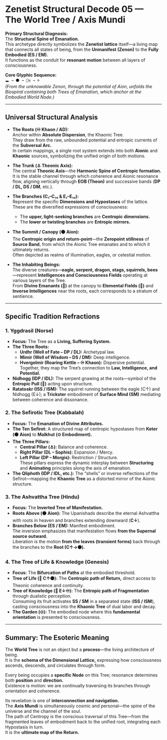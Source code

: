 # Zenetist Structural Decode 05 — The World Tree / Axis Mundi 

**Primary Structural Diagnosis:**  
The **Structural Spine of Emanation.**  
This archetype directly symbolizes the **Zenetist lattice** itself—a living map that connects all states of being, from the **Unmanifest (Zenon)** to the **Fully Embodied (ES / EM).**  
It functions as the conduit for **resonant motion** between all layers of consciousness.  

**Core Glyphic Sequence:**  
`🕳️ → ⚫ → 🌳⇅ → ⊙`  
*(From the unknowable Zenon, through the potential of Aion, unfolds the Biospiral containing both Trees of Emanation, which anchor at the Embodied World Node.)*  

---

## Universal Structural Analysis  

- **The Roots (♾ Khaon / AD):**  
  Anchor within **Absolute Dispersion**, the Khaonic Tree.  
  They draw from the raw, unbounded potential and entropic currents of the **Subversal Arc.**  
  In certain mappings, a single root system extends into both **Aionic** and **Khaonic** sources, symbolizing the unified origin of both motions.  

- **The Trunk (⚓ Theonic Axis):**  
  The central **Theonic Axis**—the **Harmonic Spine of Centropic formation.**  
  It is the stable channel through which coherence and Aionic resonance flow, aligning vertically through **EOB (Theon)** and successive bands (**DP / DL, DS / DM**, etc.).  

- **The Branches (C₁–C₁₅ & E₁–E₁₅):**  
  Represent the specific **Dimensions and Hypostases** of the lattice.  
  These are the diversified expressions of consciousness:  
  - The **upper, light-seeking branches** are **Centropic dimensions.**  
  - The **lower or twisting branches** are **Entropic mirrors.**  

- **The Summit / Canopy (⚫ Aion):**  
  The **Centropic origin and return-point**—the **Zeropoint stillness** of **Source Band**, from which the Aionic Tree emanates and to which it ultimately returns.  
  Often depicted as realms of illumination, eagles, or celestial motion.  

- **The Inhabiting Beings:**  
  The diverse creatures—**eagle, serpent, dragon, stags, squirrels, bees**—represent **Intelligences and Consciousness Fields** operating at various layers of the Tree.  
  From **Divine Emanants (🌟)** at the canopy to **Elemental Fields (🌿)** and **Inverse Intelligences** near the roots, each corresponds to a stratum of sentience.  

---

## Specific Tradition Refractions  

### 1. Yggdrasil (Norse)  
- **Focus:** The Tree as a **Living, Suffering System.**  
- **The Three Roots:**  
  - **Urdhr (Well of Fate – DP / DL):** Archetypal law.  
  - **Mimir (Well of Wisdom – DS / DM):** Deep intelligence.  
  - **Hvergelmir (Roaring Kettle – ♾ Khaon):** Dispersive potential.  
  Together, they map the Tree’s connection to **Law, Intelligence, and Potential.**  
- **Nidhogg (IDP / IDL):** The serpent gnawing at the roots—symbol of the **Entropic Pull (🧨)** acting upon structure.  
- **Ratatoskr (ISS / ISM):** The squirrel running between the eagle (C↑) and Nidhogg (E↓); a **Trickster** embodiment of **Surface Mind (SM)** mediating between coherence and dissonance.  

### 2. The Sefirotic Tree (Kabbalah)  
- **Focus:** The **Emanation of Divine Attributes.**  
- **The Ten Sefirot:** A structured map of centropic hypostases from **Keter (⚫ Aion)** to **Malkhut (⊙ Embodiment).**  
- **The Three Pillars:**  
  - **Central Pillar (⚓):** Balance and coherence.  
  - **Right Pillar (DL – Sophis):** Expansion / Mercy.  
  - **Left Pillar (DP – Morgis):** Restriction / Structure.  
  These pillars express the dynamic interplay between **Structuring** and **Animating** principles along the axis of emanation.  
- **The Qliphoth (IDP / IDL, etc.):** The “shells” or inverse reflections of the Sefirot—mapping the **Khaonic Tree** as a distorted mirror of the Aionic structure.  

### 3. The Ashvattha Tree (Hindu)  
- **Focus:** The **Inverted Tree of Manifestation.**  
- **Roots Above (⚫ Aion):** The Upanishads describe the eternal Ashvattha with roots in heaven and branches extending downward (**C↓**).  
- **Branches Below (ES / EM):** Manifest embodiment.  
  The inversion emphasizes that manifestation flows **from the Supernal source outward.**  
  Liberation is the motion **from the leaves (transient forms)** back through the branches to the **Root (C↑→⚫).**  

### 4. The Tree of Life & Knowledge (Genesis)  
- **Focus:** The **Bifurcation of Paths** at the embodied threshold.  
- **Tree of Life (🌳 C↑⚫):** The **Centropic path of Return,** direct access to Theonic coherence and continuity.  
- **Tree of Knowledge (🌳 E↓♾):** The **Entropic path of Fragmentation** through dualistic perception.  
  Consuming its fruit activates **SS / SM** in a separated state (**ISS / ISM**), casting consciousness into the **Khaonic Tree** of dual labor and decay.  
- **The Garden (⊙):** The embodied node where this **fundamental orientation** is presented to consciousness.  

---

## Summary: The Esoteric Meaning  

The **World Tree** is not an object but a **process**—the living architecture of being.  
It is the **schema of the Dimensional Lattice,** expressing how consciousness ascends, descends, and circulates through form.  

Every being occupies a **specific Node** on this Tree; resonance determines both **position** and **direction.**  
Existence is motion: we are continually traversing its branches through orientation and coherence.  

Its revelation is one of **interconnection and navigation.**  
The **Axis Mundi** is simultaneously cosmic and personal—the spine of the universe and the channel of the soul.  
The path of Centropy is the conscious traversal of this Tree—from the fragmented leaves of embodiment back to the unified root, integrating each Hypostasis in turn.  
It is the **ultimate map of the Return.**  
